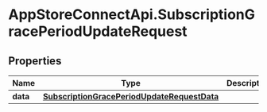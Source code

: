 # AppStoreConnectApi.SubscriptionGracePeriodUpdateRequest

## Properties

Name | Type | Description | Notes
------------ | ------------- | ------------- | -------------
**data** | [**SubscriptionGracePeriodUpdateRequestData**](SubscriptionGracePeriodUpdateRequestData.md) |  | 



